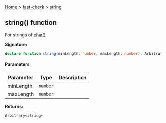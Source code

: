 [Home](/) &gt; [fast-check](../fast-check.md) &gt; [string](string_3.md)

## string() function

For strings of [char()](char_1.md)

<b>Signature:</b>

```typescript
declare function string(minLength: number, maxLength: number): Arbitrary<string>;
```

#### Parameters

|  Parameter | Type | Description |
|  --- | --- | --- |
|  minLength | <code>number</code> |  |
|  maxLength | <code>number</code> |  |

<b>Returns:</b>

`Arbitrary<string>`

